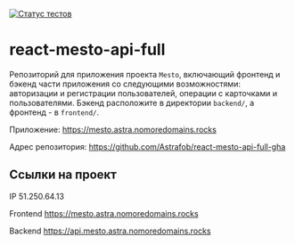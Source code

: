 [![Статус тестов](../../actions/workflows/tests.yml/badge.svg)](../../actions/workflows/tests.yml)

# react-mesto-api-full
Репозиторий для приложения проекта `Mesto`, включающий фронтенд и бэкенд части приложения со следующими возможностями: авторизации и регистрации пользователей, операции с карточками и пользователями. Бэкенд расположите в директории `backend/`, а фронтенд - в `frontend/`. 

Приложение: https://mesto.astra.nomoredomains.rocks

Адрес репозитория: https://github.com/Astrafob/react-mesto-api-full-gha

## Ссылки на проект

IP 51.250.64.13

Frontend https://mesto.astra.nomoredomains.rocks

Backend https://api.mesto.astra.nomoredomains.rocks
